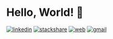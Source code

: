 # Hello, World! 👋
[![linkedin](https://img.shields.io/badge/linkedin-%230077B5.svg?&style=for-the-badge&logo=linkedin&logoColor=white)](https://www.linkedin.com/in/jimseung/)
[![stackshare](https://img.shields.io/badge/stackshare-%230690FA.svg?&style=for-the-badge&logo=stackshare&logoColor=white)](https://stackshare.io/lannex)
[![web](https://img.shields.io/badge/react-61DAFB?&style=for-the-badge&logo=react&logoColor=black)](https://lannex.github.io)
[![gmail](https://img.shields.io/badge/gmail-D14836?&style=for-the-badge&logo=gmail&logoColor=white)](mailto:lannex.shin@gmail.com)
